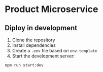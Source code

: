 # Product Microservice

## Diploy in development

1. Clone the repository
2. Install dependencies
3. Create a `.env` file based on `env.template`
4. Start the development server:

```
npm run start:dev
```
